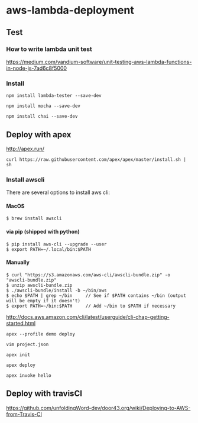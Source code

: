 # aws-lambda-deployment

## Test

### How to write lambda unit test
https://medium.com/vandium-software/unit-testing-aws-lambda-functions-in-node-js-7ad6c8f5000

### Install
`npm install lambda-tester --save-dev`

`npm install mocha --save-dev`

`npm install chai --save-dev`

## Deploy with apex

http://apex.run/

`curl https://raw.githubusercontent.com/apex/apex/master/install.sh | sh`

### Install awscli
There are several options to install aws cli:

#### MacOS
```
$ brew install awscli
```
#### via pip (shipped with python)
```
$ pip install aws-cli --upgrade --user
$ export PATH=~/.local/bin:$PATH
```
#### Manually

```
$ curl "https://s3.amazonaws.com/aws-cli/awscli-bundle.zip" -o "awscli-bundle.zip"
$ unzip awscli-bundle.zip
$ ./awscli-bundle/install -b ~/bin/aws
$ echo $PATH | grep ~/bin     // See if $PATH contains ~/bin (output will be empty if it doesn't)
$ export PATH=~/bin:$PATH     // Add ~/bin to $PATH if necessary
```
http://docs.aws.amazon.com/cli/latest/userguide/cli-chap-getting-started.html

`apex --profile demo deploy`

`vim project.json`

`apex init`

`apex deploy`

`apex invoke hello`

## Deploy with travisCI

https://github.com/unfoldingWord-dev/door43.org/wiki/Deploying-to-AWS-from-Travis-CI

